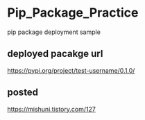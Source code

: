 # Pip_Package_Practice
pip package deployment sample

## deployed pacakge url
https://pypi.org/project/test-username/0.1.0/

## posted
https://mishuni.tistory.com/127 